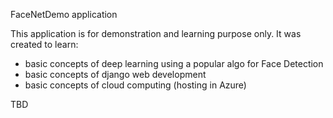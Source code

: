 FaceNetDemo application

This application is for demonstration and learning purpose only.
It was created to learn:
- basic concepts of deep learning using a popular algo for Face Detection
- basic concepts of django web development
- basic concepts of cloud computing (hosting in Azure)

TBD

